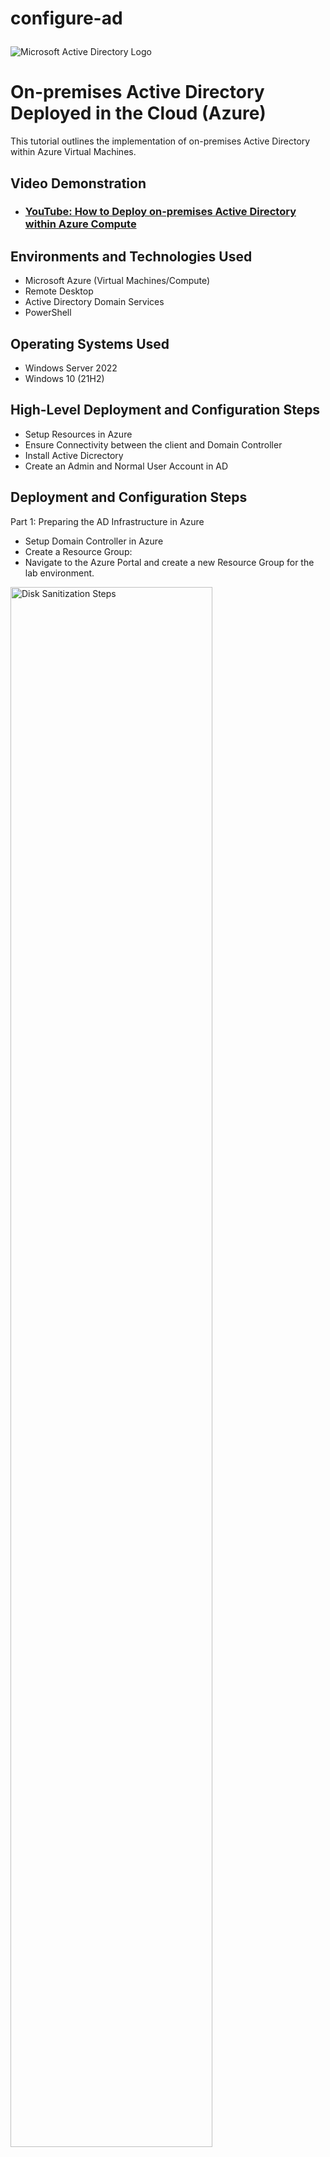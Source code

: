 # configure-ad<p align="center">
<img src="https://i.imgur.com/pU5A58S.png" alt="Microsoft Active Directory Logo"/>
</p>

<h1>On-premises Active Directory Deployed in the Cloud (Azure)</h1>
This tutorial outlines the implementation of on-premises Active Directory within Azure Virtual Machines.<br />


<h2>Video Demonstration</h2>

- ### [YouTube: How to Deploy on-premises Active Directory within Azure Compute](https://www.youtube.com)

<h2>Environments and Technologies Used</h2>

- Microsoft Azure (Virtual Machines/Compute)
- Remote Desktop
- Active Directory Domain Services
- PowerShell

<h2>Operating Systems Used </h2>

- Windows Server 2022
- Windows 10 (21H2)

<h2>High-Level Deployment and Configuration Steps</h2>

- Setup Resources in Azure
- Ensure Connectivity between the client and Domain Controller
- Install Active Dicrectory
- Create an Admin and Normal User Account in AD

<h2>Deployment and Configuration Steps</h2>

Part 1: Preparing the AD Infrastructure in Azure
  - Setup Domain Controller in Azure
  - Create a Resource Group:
- Navigate to the Azure Portal and create a new Resource Group for the lab environment.

<p>
<img src="https://i.imgur.com/nYzhLx4.png" height="80%" width="80%" alt="Disk Sanitization Steps"/>

<img src="https://i.imgur.com/riZJluD.png" height="80%" width="80%" alt="Disk Sanitization Steps"/>

</p>
- Create a Virtual Network and Subnet:
Set up a Virtual Network with a subnet to host your VMs.
</p>
<img src="https://i.imgur.com/zcgmgc4.png" height="80%" width="80%" alt="Disk Sanitization Steps"/>

<img src="https://i.imgur.com/RQGpXUB.png" height="80%" width="80%" alt="Disk Sanitization Steps"/>
</p>
- Create the Domain Controller VM (Windows Server 2022):
Name the VM: DC-1.
Ensure that the VM is on the Virtual Network created previously.
</p>
</p>
<img src="https://i.imgur.com/USDmxyz.png"height="80%" width="80%" alt="Disk Sanitization Steps"/>

<img src="https://i.imgur.com/RdNgxHC.png" height="80%" width="80%" alt="Disk Sanitization Steps"/>

<img src="https://i.imgur.com/MMJKIiS.png" height="80%" width="80%" alt="Disk Sanitization Steps"/>

</p>
- Set Static Private IP for DC-1: - After the VM is created, navigate to its Network Interface Card (NIC) settings and set the private IP to static.

  - Navigate to the Virtual Machines window and select the DC-1 VM
<p>
<img src="https://i.imgur.com/1hAHvkk.png " height="80%" width="80%" alt="Disk Sanitization Steps"/> 
</p>
<br />
- Set the Allocation to Static underneath the Private IP Address Settings
<p>
<img src="https://i.imgur.com/tzfsVaw.png" height="80%" width="80%" alt="Disk Sanitization Steps"/>
</p>

- Disable Windows Firewall:

  - Log in to DC-1 and disable the Windows Firewall for testing connectivity

<img src="https://i.imgur.com/duWiJLi.png" height="80%" width="80%" alt="Disk Sanitization Steps"/>

<img src="https://i.imgur.com/Au2EVST.png" height="80%" width="80%" alt="Disk Sanitization Steps"/>
<p>
- Setup Client-1 in Azure
  - Create the Client VM (Windows 10 22H2):
  - Name the VM: Client-1.
</p>
<br />
<img src="https://i.imgur.com/mCc5GLm.png" height="80%" width="80%" alt="Disk Sanitization Steps"/>
<p>
<img src="https://i.imgur.com/XMOtCSy.png" height="80%" width="80%" alt="Disk Sanitization Steps"/>
</p>
<p>
- Attach Client-1 to the Same Region and Virtual Network:
  - Ensure it is in the same Virtual Network and subnet as DC-1.
</p>
<br />
<img src="https://i.imgur.com/EAmWGLP.png"height="80%" width="80%" alt="Disk Sanitization Steps"/>
</p>
- Set DNS Settings:
  - Update Client-1's DNS settings to point to DC-1's private IP address. (navigate to the vm's network interface card)
</p>
- You can also change the DNS settings from within the client- computer
</p>
</p>
<img src="https://i.imgur.com/ZuUAskV.png" height="80%" width="80%" alt="Disk Sanitization Steps"/>
</p>
<img src="https://i.imgur.com/VEwjXCu.png" height="80%" width="80%" alt="Disk Sanitization Steps"/>
</p>
<img src="https://i.imgur.com/7JH5gyD.png" height="80%" width="80%" alt="Disk Sanitization Steps"/>
</p>

- Test Connectivity:

  - Restart Client-1 from the Azure Portal.
  - Log into Client-1 and use the ping command to test connectivity with DC-1.
  - Verify DNS Settings:

- Run ipconfig /all in PowerShell on Client-1 to ensure the DNS points to DC-1.
</p>
</p>
<img src="https://i.imgur.com/ST5jGPJ.png" height="80%" width="80%" alt="Disk Sanitization Steps"/>

Part 2: Deploying Active Directory
Install Active Directory
Log in to DC-1.
Install Active Directory Domain Services (AD DS).
Promote DC-1 as a Domain Controller and set up a new forest (e.g., mydomain.com).
Restart DC-1 and log in as mydomain.com\labuser.
</p>
Open Server Manager then add roles and features

<img src="https://i.imgur.com/xun83MA.png" height="80%" width="80%" alt="Disk Sanitization Steps"/>

Add the features from the Active Directory Domain Services 
<img src="https://i.imgur.com/Jh1ZOPu.png" height="80%" width="80%" alt="Disk Sanitization Steps"/>
Open the noticiation window and select "promote this server to a domain controller"
<img src="https://i.imgur.com/Jh1ZOPu.png" height="80%" width="80%" alt="Disk Sanitization Steps"/>
Add mydomain.com as a new forest image
<img src="https://i.imgur.com/Jh1ZOPu.png" height="80%" width="80%" alt="Disk Sanitization Steps"/>
Deselect "Create DNS delegation image
<img src="https://i.imgur.com/Jh1ZOPu.png" height="80%" width="80%" alt="Disk Sanitization Steps"/>
Finish the setup wizard and install image
<img src="https://i.imgur.com/Jh1ZOPu.png" height="80%" width="80%" alt="Disk Sanitization Steps"/>
The DC-1 will automatically restart

DC-1 is a domain now, in order to complete the next steps, we will have to login using the proper domain context (mydomain.com\labuser will be our username - same passwoord) image
<img src="https://i.imgur.com/Jh1ZOPu.png" height="80%" width="80%" alt="Disk Sanitization Steps"/>
Create a Domain Admin User
Open Active Directory Users and Computers (ADUC).
Create an Organizational Unit (OU) named _EMPLOYEES.
Create another OU named _ADMINS.
Add a new user:
Name: Jane Doe
Username: jane_admin
Password: Cyberlab123!
Add jane_admin to the Domain Admins security group.
Log out and log back in as mydomain.com\jane_admin.
<img src="https://i.imgur.com/Jh1ZOPu.png" height="80%" width="80%" alt="Disk Sanitization Steps"/>
<img src="https://i.imgur.com/Jh1ZOPu.png" height="80%" width="80%" alt="Disk Sanitization Steps"/>

<img src="https://i.imgur.com/Jh1ZOPu.png" height="80%" width="80%" alt="Disk Sanitization Steps"/>

<img src="https://i.imgur.com/Jh1ZOPu.png" height="80%" width="80%" alt="Disk Sanitization Steps"/>

<img src="https://i.imgur.com/Jh1ZOPu.png" height="80%" width="80%" alt="Disk Sanitization Steps"/>

<img src="https://i.imgur.com/Jh1ZOPu.png" height="80%" width="80%" alt="Disk Sanitization Steps"/>

<img src="https://i.imgur.com/Jh1ZOPu.png" height="80%" width="80%" alt="Disk Sanitization Steps"/>

Join Client-1 to the Domain
Log in as the local admin and join Client-1 to the domain.
Create a new OU titled '_CLIENTS' & add Client-1 in ADUC to _CLIENTS.
Log into DC-1 as Jane the Admin

We will use DC-1 in a bit image
Log into client-1 as labuser

<img src="https://i.imgur.com/Jh1ZOPu.png" height="80%" width="80%" alt="Disk Sanitization Steps"/>

Navigate to the system window by right clicking the windows button image
<img src="https://i.imgur.com/Jh1ZOPu.png" height="80%" width="80%" alt="Disk Sanitization Steps"/>
Join Client-1 to the domain by using the 'rename this pc' tool image
<img src="https://i.imgur.com/Jh1ZOPu.png" height="80%" width="80%" alt="Disk Sanitization Steps"/>
Verify that Client-1 has joined the domain image
<img src="https://i.imgur.com/Jh1ZOPu.png" height="80%" width="80%" alt="Disk Sanitization Steps"/>
Create a new folder named '_CLIENTS' and drag/drop the Client-1 computer into it image
Part 3: Creating Users with PowerShell
Setup Remote Desktop for Domain Users
Log into Client-1 as mydomain\jane_admin.
Open System Properties and enable Remote Desktop.
Allow "domain users" access to Remote Desktop.
<img src="https://i.imgur.com/Jh1ZOPu.png" height="80%" width="80%" alt="Disk Sanitization Steps"/>image

<img src="https://i.imgur.com/Jh1ZOPu.png" height="80%" width="80%" alt="Disk Sanitization Steps"/>image

Create Users with PowerShell
Log in to DC-1 as jane_admin.
Open PowerShell ISE as an administrator.
Create multiple new users using a script (script link: https://github.com/joshmadakor1/AD_PS/blob/master/Generate-Names-Create-Users.ps1).
Verify users appear in the _EMPLOYEES OU in ADUC.
Attempt to log into Client-1 with one of the created accounts.
<img src="https://i.imgur.com/Jh1ZOPu.png" height="80%" width="80%" alt="Disk Sanitization Steps"/>image

Create a new file image
<img src="https://i.imgur.com/Jh1ZOPu.png" height="80%" width="80%" alt="Disk Sanitization Steps"/>
Copy/Paste scripts & run it image
<img src="https://i.imgur.com/Jh1ZOPu.png" height="80%" width="80%" alt="Disk Sanitization Steps"/>
Verify users image
<img src="https://i.imgur.com/Jh1ZOPu.png" height="80%" width="80%" alt="Disk Sanitization Steps"/>
Log into Client 1 using one of the created accounts image
<img src="https://i.imgur.com/Jh1ZOPu.png" height="80%" width="80%" alt="Disk Sanitization Steps"/>
<img src="https://i.imgur.com/Jh1ZOPu.png" height="80%" width="80%" alt="Disk Sanitization Steps"/>

Part 4: Group Policy and Managing Accounts
Account Lockout Configuration
Log in to DC-1.
Open Group Policy Management.
Edit the Default Domain Policy:
Set account lockout threshold to 5 invalid attempts.
Attempt to log in with a user account using incorrect passwords. Observe the account lockout behavior.
Unlock the account in ADUC and reset the password.
Type gpmc.msc into the start window image
<img src="https://i.imgur.com/Jh1ZOPu.png" height="80%" width="80%" alt="Disk Sanitization Steps"/>
Right click and edit the default domain policy image
<img src="https://i.imgur.com/Jh1ZOPu.png" height="80%" width="80%" alt="Disk Sanitization Steps"/>
Navigate to the account lockout policy image
<img src="https://i.imgur.com/Jh1ZOPu.png" height="80%" width="80%" alt="Disk Sanitization Steps"/>
Adjust the lockout policy image
<img src="https://i.imgur.com/Jh1ZOPu.png" height="80%" width="80%" alt="Disk Sanitization Steps"/>
You can either wait for the policy to auto update (~90 minutes) or log into Client 1 as Jane and force the policy update image
<img src="https://i.imgur.com/Jh1ZOPu.png" height="80%" width="80%" alt="Disk Sanitization Steps"/>
Attempt to login with the incorrect password image
<img src="https://i.imgur.com/Jh1ZOPu.png" height="80%" width="80%" alt="Disk Sanitization Steps"/>
Back on DC-1 Open 'Active Directory Users and Computers' and search for the locked out user image
<img src="https://i.imgur.com/Jh1ZOPu.png" height="80%" width="80%" alt="Disk Sanitization Steps"/>
Find the user account and unlock it image
<img src="https://i.imgur.com/Jh1ZOPu.png" height="80%" width="80%" alt="Disk Sanitization Steps"/>
You can also reset the password + unlock the account by right clicking on the user name image
<img src="https://i.imgur.com/Jh1ZOPu.png" height="80%" width="80%" alt="Disk Sanitization Steps"/>
Verify that the account has been unlocked by logging into Client-1 using the correct password image
<img src="https://i.imgur.com/Jh1ZOPu.png" height="80%" width="80%" alt="Disk Sanitization Steps"/>
Enable and Disable Accounts
Disable a user account in ADUC.
Attempt to log in with the disabled account and observe the error message.
Re-enable the account and log in successfully.
Right click and disable the account image
<img src="https://i.imgur.com/Jh1ZOPu.png" height="80%" width="80%" alt="Disk Sanitization Steps"/>image
<img src="https://i.imgur.com/Jh1ZOPu.png" height="80%" width="80%" alt="Disk Sanitization Steps"/>
Attempt to login image
<img src="https://i.imgur.com/Jh1ZOPu.png" height="80%" width="80%" alt="Disk Sanitization Steps"/>
Re-enable the account from DC-1 image
<img src="https://i.imgur.com/Jh1ZOPu.png" height="80%" width="80%" alt="Disk Sanitization Steps"/>
You should be able to log into Client-1 using the re-enabled account image
<img src="https://i.imgur.com/Jh1ZOPu.png" height="80%" width="80%" alt="Disk Sanitization Steps"/>
Observing Logs
Review authentication and account-related logs in Event Viewer:
Log on DC-1 for domain-level events (shown below).
Log on Client-1 for local events.
Open eventvwr.msc using the start menu in DC-1 image
<img src="https://i.imgur.com/Jh1ZOPu.png" height="80%" width="80%" alt="Disk Sanitization Steps"/>
Navigate to the Security window and find the activity for the test account image
<img src="https://i.imgur.com/Jh1ZOPu.png" height="80%" width="80%" alt="Disk Sanitization Steps"/>
<img src="https://i.imgur.com/Jh1ZOPu.png" height="80%" width="80%" alt="Disk Sanitization Steps"/>image
<img src="https://i.imgur.com/Jh1ZOPu.png" height="80%" width="80%" alt="Disk Sanitization Steps"/>
Open Event Viewer using Client-1 and view the audit failures image
<img src="https://i.imgur.com/Jh1ZOPu.png" height="80%" width="80%" alt="Disk Sanitization Steps"/>
If you are using a non-admin account, you won't be able to see the security events image
<img src="https://i.imgur.com/Jh1ZOPu.png" height="80%" width="80%" alt="Disk Sanitization Steps"/>
You can either log off Client 1 and login using an admin account or run the Event Viewer as an admin and enter admin credentials image
<img src="https://i.imgur.com/Jh1ZOPu.png" height="80%" width="80%" alt="Disk Sanitization Steps"/>
<img src="https://i.imgur.com/Jh1ZOPu.png" height="80%" width="80%" alt="Disk Sanitization Steps"/>image
Completion
Congratulations! You have successfully deployed and configured an on-premises Active Directory environment in Azure.


</p>



























